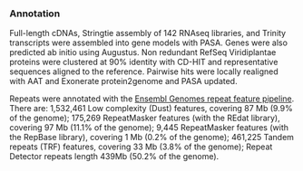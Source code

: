 ### Annotation

Full-length cDNAs, Stringtie assembly of 142 RNAseq libraries, and Trinity transcripts were assembled into gene models with PASA. Genes were also predicted ab initio using Augustus. Non redundant RefSeq Viridiplantae proteins were clustered at 90% identity with CD-HIT and representative sequences aligned to the reference. Pairwise hits were locally realigned with AAT and Exonerate protein2genome and PASA updated. 

Repeats were annotated with the [Ensembl Genomes repeat feature pipeline](http://plants.ensembl.org/info/genome/annotation/repeat_features.html). There are: 1,532,461 Low complexity (Dust) features, covering 87 Mb (9.9% of the genome); 175,269 RepeatMasker features (with the REdat library), covering 97 Mb (11.1% of the genome); 9,445 RepeatMasker features (with the RepBase library), covering 1 Mb (0.2% of the genome); 461,225 Tandem repeats (TRF) features, covering 33 Mb (3.8% of the genome); Repeat Detector repeats length 439Mb (50.2% of the genome).
